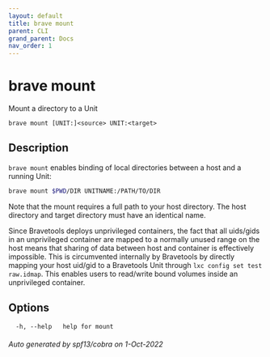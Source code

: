 ```yaml
---
layout: default
title: brave mount
parent: CLI
grand_parent: Docs
nav_order: 1
---
```


# brave mount

Mount a directory to a Unit

```
brave mount [UNIT:]<source> UNIT:<target>
```

## Description

`brave mount` enables binding of local directories between a host and a running Unit:

```bash
brave mount $PWD/DIR UNITNAME:/PATH/TO/DIR
```

Note that the mount requires a full path to your host directory. The host directory and target directory must have an identical name.

Since Bravetools deploys unprivileged containers, the fact that all uids/gids in an unprivileged container are mapped to a normally unused range on the host means that sharing of data between host and container is effectively impossible. This is circumvented internally by Bravetools by directly mapping your host uid/gid to a Bravetools Unit through `lxc config set test raw.idmap`. This enables users to read/write bound volumes inside an unprivileged container.

## Options

```
  -h, --help   help for mount
```

###### Auto generated by spf13/cobra on 1-Oct-2022
